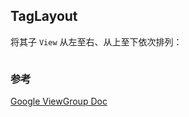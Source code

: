 ## TagLayout

将其子 `View` 从左至右、从上至下依次排列：

![]()


### 参考

[Google ViewGroup Doc](https://developer.android.com/reference/android/view/ViewGroup)